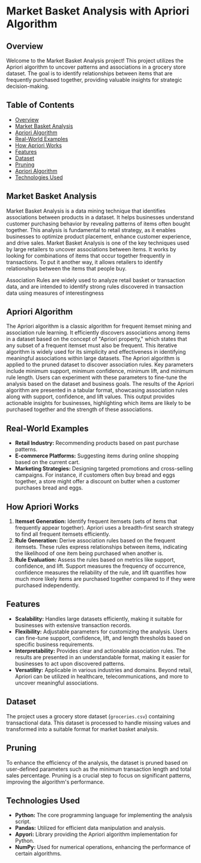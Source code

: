 # Market Basket Analysis with Apriori Algorithm

## Overview

Welcome to the Market Basket Analysis project! This project utilizes the Apriori algorithm to uncover patterns and associations in a grocery store dataset. The goal is to identify relationships between items that are frequently purchased together, providing valuable insights for strategic decision-making.

## Table of Contents

- [Overview](#overview)
- [Market Basket Analysis](#market-basket-analysis)
- [Apriori Algorithm](#apriori-algorithm)
- [Real-World Examples](#real-world-examples)
- [How Apriori Works](#how-apriori-works)
- [Features](#features)
- [Dataset](#dataset)
- [Pruning](#pruning)
- [Apriori Algorithm](#apriori-algorithm)
- [Technologies Used](#technologies-used)

## Market Basket Analysis

Market Basket Analysis is a data mining technique that identifies associations between products in a dataset. It helps businesses understand customer purchasing behavior by revealing patterns of items often bought together. This analysis is fundamental to retail strategy, as it enables businesses to optimize product placement, enhance customer experience, and drive sales.
Market Basket Analysis is one of the key techniques used by large retailers to uncover associations between items. It works by looking for combinations of items that occur together frequently in transactions. To put it another way, it allows retailers to identify relationships between the items that people buy.

Association Rules are widely used to analyze retail basket or transaction data, and are intended to identify strong rules discovered in transaction data using measures of interestingness

## Apriori Algorithm

The Apriori algorithm is a classic algorithm for frequent itemset mining and association rule learning. It efficiently discovers associations among items in a dataset based on the concept of "Apriori property," which states that any subset of a frequent itemset must also be frequent. This iterative algorithm is widely used for its simplicity and effectiveness in identifying meaningful associations within large datasets.
The Apriori algorithm is applied to the pruned dataset to discover association rules. Key parameters include minimum support, minimum confidence, minimum lift, and minimum rule length. Users can experiment with these parameters to fine-tune the analysis based on the dataset and business goals.
The results of the Apriori algorithm are presented in a tabular format, showcasing association rules along with support, confidence, and lift values. This output provides actionable insights for businesses, highlighting which items are likely to be purchased together and the strength of these associations.

## Real-World Examples

- **Retail Industry:** Recommending products based on past purchase patterns.
- **E-commerce Platforms:** Suggesting items during online shopping based on the current cart.
- **Marketing Strategies:** Designing targeted promotions and cross-selling campaigns. For instance, if customers often buy bread and eggs together, a store might offer a discount on butter when a customer purchases bread and eggs.

## How Apriori Works

1. **Itemset Generation:** Identify frequent itemsets (sets of items that frequently appear together). Apriori uses a breadth-first search strategy to find all frequent itemsets efficiently.
2. **Rule Generation:** Derive association rules based on the frequent itemsets. These rules express relationships between items, indicating the likelihood of one item being purchased when another is.
3. **Rule Evaluation:** Assess the rules based on metrics like support, confidence, and lift. Support measures the frequency of occurrence, confidence measures the reliability of the rule, and lift quantifies how much more likely items are purchased together compared to if they were purchased independently.

## Features

- **Scalability:** Handles large datasets efficiently, making it suitable for businesses with extensive transaction records.
- **Flexibility:** Adjustable parameters for customizing the analysis. Users can fine-tune support, confidence, lift, and length thresholds based on specific business requirements.
- **Interpretability:** Provides clear and actionable association rules. The results are presented in an understandable format, making it easier for businesses to act upon discovered patterns.
- **Versatility:** Applicable in various industries and domains. Beyond retail, Apriori can be utilized in healthcare, telecommunications, and more to uncover meaningful associations.

## Dataset

The project uses a grocery store dataset (`groceries.csv`) containing transactional data. This dataset is processed to handle missing values and transformed into a suitable format for market basket analysis.

## Pruning

To enhance the efficiency of the analysis, the dataset is pruned based on user-defined parameters such as the minimum transaction length and total sales percentage. Pruning is a crucial step to focus on significant patterns, improving the algorithm's performance.

## Technologies Used

- **Python:** The core programming language for implementing the analysis script.
- **Pandas:** Utilized for efficient data manipulation and analysis.
- **Apyori:** Library providing the Apriori algorithm implementation for Python.
- **NumPy:** Used for numerical operations, enhancing the performance of certain algorithms.
